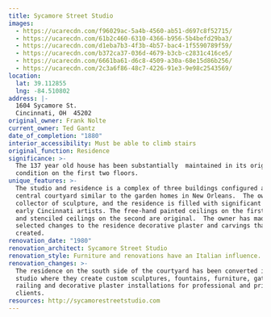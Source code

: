 ```yaml
---
title: Sycamore Street Studio
images:
  - https://ucarecdn.com/f96029ac-5a4b-4560-ab51-d697c8f52715/
  - https://ucarecdn.com/61b2c460-6310-4366-b956-5b4befd29ba3/
  - https://ucarecdn.com/d1eba7b3-4f3b-4b57-bac4-1f5590789f59/
  - https://ucarecdn.com/b372ca37-036d-4679-b3cb-c2831c416ce5/
  - https://ucarecdn.com/6661ba61-d6c8-4509-a30a-68e15d86b256/
  - https://ucarecdn.com/2c3a6f86-48c7-4226-91e3-9e98c2543569/
location:
  lat: 39.112855
  lng: -84.510802
address: |-
  1604 Sycamore St.
  Cincinnati, OH  45202
original_owner: Frank Nolte
current_owner: Ted Gantz
date_of_completion: "1880"
interior_accessibility: Must be able to climb stairs
original_function: Residence
significance: >-
  The 137 year old house has been substantially  maintained in its original
  condition on the first two floors.
unique_features: >-
  The studio and residence is a complex of three buildings configured around a
  central courtyard similar to the garden homes in New Orleans.  The owner is a
  collector of sculpture, and the residence is filled with significant works by
  early Cincinnati artists. The free-hand painted ceilings on the first floor
  and stenciled ceilings on the second are original.  The owner has made
  selected changes to the residence decorative plaster and carvings that he has
  created.
renovation_date: "1980"
renovation_architect: Sycamore Street Studio
renovation_style: Furniture and renovations have an Italian influence.
renovation_changes: >-
  The residence on the south side of the courtyard has been converted into a
  studio where they create custom sculptures, fountains, furniture, gates,
  railing and decorative plaster installations for professional and private
  clients.
resources: http://sycamorestreetstudio.com
---
```

